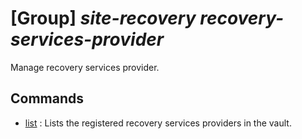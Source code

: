 # [Group] _site-recovery recovery-services-provider_

Manage recovery services provider.

## Commands

- [list](/Commands/site-recovery/recovery-services-provider/_list.md)
: Lists the registered recovery services providers in the vault.
